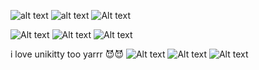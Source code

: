 
![alt text](https://wilardo.crd.co/assets/images/gallery09/5e64b84f_original.gif?v=01ef65b7) ![alt text](https://wilardo.crd.co/assets/images/gallery09/5d5b16c5_original.gif?v=01ef65b7) 
![Alt text](https://media.tenor.com/sAd7DL6u8y0AAAAj/james-pat-james.gif)


![Alt text](https://media.tenor.com/3nDCTVFjdlQAAAAM/fkaswift-pokemon.gif) ![Alt text](https://media.tenor.com/lH0HTB-o0GwAAAAM/%E3%83%AD%E3%82%B1%E3%83%83%E3%83%88%E5%9B%A3-%E3%83%A0%E3%82%B5%E3%82%B7.gif) ![Alt text](https://media.tenor.com/T6MKAi1WFooAAAAM/crossdressing-team-rocket.gif)

i love unikitty too yarrr 😈😈 ![Alt text](https://media.tenor.com/1N6ImmYK5YIAAAAM/unikitty-science.gif) ![Alt text](https://media.tenor.com/s3zT9e8O604AAAAM/master-frown-unikitty.gif) ![Alt text](https://media.tenor.com/D0KFzvcleoYAAAAM/unikitty-master-frown.gif)
